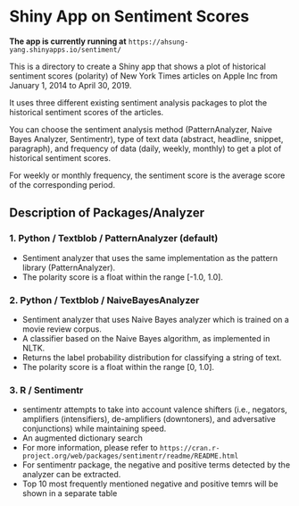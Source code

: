 # Shiny App on Sentiment Scores 

**The app is currently running at**
`https://ahsung-yang.shinyapps.io/sentiment/`

This is a directory to create a Shiny app that shows a plot of historical sentiment scores (polarity) of New York Times articles on Apple Inc from January 1, 2014 to April 30, 2019.

It uses three different existing sentiment analysis packages to plot the historical sentiment scores of the articles.

You can choose the sentiment analysis method (PatternAnalyzer, Naive Bayes Analyzer, Sentimentr), type of text data (abstract, headline, snippet, paragraph), and frequency of data (daily, weekly, monthly) to get a plot of historical sentiment scores.

For weekly or monthly frequency, the sentiment score is the average score of the corresponding period. 

## Description of Packages/Analyzer

### 1. Python / Textblob / PatternAnalyzer (default)
- Sentiment analyzer that uses the same implementation as the pattern library (PatternAnalyzer).
- The polarity score is a float within the range [-1.0, 1.0].
### 2. Python / Textblob / NaiveBayesAnalyzer
- Sentiment analyzer that uses Naive Bayes analyzer which is trained on a movie review corpus.
- A classifier based on the Naive Bayes algorithm, as implemented in NLTK.
- Returns the label probability distribution for classifying a string of text.
- The polarity score is a float within the range [0, 1.0].
### 3. R / Sentimentr 
- sentimentr attempts to take into account valence shifters (i.e., negators, amplifiers (intensifiers), de-amplifiers (downtoners), and adversative conjunctions) while maintaining speed.
- An augmented dictionary search
- For more information, please refer to 
`https://cran.r-project.org/web/packages/sentimentr/readme/README.html`
- For sentimentr package, the negative and positive terms detected by the analyzer can be extracted.
- Top 10 most frequently mentioned negative and positive temrs will be shown in a separate table










